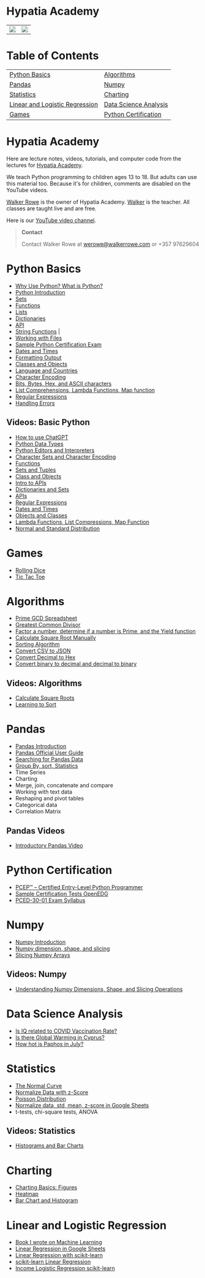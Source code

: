 # Hypatia Academy 
<table>
<tr>
  <td><img src="https://github.com/werowe/HypatiaAcademy/blob/master/images/logo.png"/></td>
<td><img src="https://github.com/werowe/HypatiaAcademy/blob/master/images/hypatia.png"/></td>
  </tr>
</table>

# Table of Contents
|   |   | 
| --- | --- |  
| [Python Basics](#python-basics) |  [Algorithms](#algorithms) |
| [Pandas](#pandas) |  [Numpy](#numpy) |  
| [Statistics](#statistics)  | [Charting](#charting) | 
| [Linear and Logistic Regression](#linear-and-logistic-regression) | [Data Science Analysis](#data-science-analysis) | 
| [Games](#games) | [Python Certification](python-certification) |   


# Hypatia Academy


Here are lecture notes, videos, tutorials, and computer code from the lectures for [Hypatia Academy](https://hypatiaacademy.io/en/index.html).   

We teach Python programming to children ages 13 to 18.  But adults can use this material too.  Because it's for children, comments are disabled on the YouTube videos.

[Walker Rowe](https://walkercodetutorials.com/) is the owner of Hypatia Academy.  [Walker](https://www.linkedin.com/in/walkerrowe/) is the teacher.  All classes are taught live and are free.  

Here is our [YouTube video channel](https://www.youtube.com/channel/UCmdy7GcXxuzetz1yWTTrLEA).  

> **Contact**
>
> Contact Walker Rowe at werowe@walkerrowe.com or +357 97629604



# Python Basics  

* [Why Use Python?  What is Python?](https://github.com/werowe/HypatiaAcademy/blob/master/class/what%20is%20python.md)
* [Python Introduction](https://github.com/werowe/HypatiaAcademy/blob/0978ae18babfcb5a1be3496f3458b157e61f2533/class/25_april_2023_intro.ipynb) 
* [Sets](https://github.com/werowe/HypatiaAcademy/blob/master/class/july_21_2023_sets.ipynb)
* [Functions](https://github.com/werowe/HypatiaAcademy/blob/master/basics/functions.ipynb)
* [Lists](https://github.com/werowe/HypatiaAcademy/blob/master/basics/Array.ipynb)
* [Dictionaries](https://github.com/werowe/HypatiaAcademy/blob/master/basics/dictionaries.ipynb)
* [API](https://github.com/werowe/HypatiaAcademy/blob/master/class/october_6_2023_api_introduction.ipynb)
* [String Functions](https://github.com/werowe/HypatiaAcademy/blob/master/classNotes/String%20exercises%20II.ipynb) |
 * [Working with Files](https://github.com/werowe/HypatiaAcademy/blob/master/basics/working%20with%20files.ipynb)
* [Sample Python Certification Exam](https://github.com/werowe/HypatiaAcademy/blob/master/class/sample-python-exam.pdf)
* [Dates and Times](https://github.com/werowe/HypatiaAcademy/blob/master/class/November_2_2023_dates_and_times.ipynb)
* [Formatting Output](https://github.com/werowe/HypatiaAcademy/blob/master/basics/formattedOutput.ipynb)
 * [Classes and Objects](https://github.com/werowe/HypatiaAcademy/blob/master/basics/Class%20and%20objects.ipynb)
* [Language and Countries](https://github.com/werowe/HypatiaAcademy/blob/master/basics/Localization.ipynb)
* [Character Encoding](https://github.com/werowe/HypatiaAcademy/blob/master/class/27_june_2023_cyrillic_alphabet.ipynb)
* [Bits, Bytes, Hex, and ASCII characters](https://github.com/werowe/HypatiaAcademy/blob/master/basics/bitsAndBytes.ipynb)
* [List Comprehensions, Lambda Functions, Map function](https://github.com/werowe/HypatiaAcademy/blob/master/class/30_june_2023_list_comprehensions_lambda_functions.ipynb)
 * [Regular Expressions](https://github.com/werowe/HypatiaAcademy/blob/master/class/30_june_2023_regular_expressions.ipynb)
* [Handling Errors](https://github.com/werowe/HypatiaAcademy/blob/master/class/novembe4_28_2023_handling_errors.ipynb)

    
 
## Videos: Basic Python 
 * [How to use ChatGPT](https://www.youtube.com/TJWUugGb3B4)
 * [Python Data Types](https://youtu.be/oVk6z4sfzAQ)
* [Python Editors and Interpreters](https://youtu.be/oXvs7cZ84PQ)
*  [Character Sets and Character Encoding](https://youtu.be/nVdgxm0ah1c)
* [Functions](https://youtu.be/N3iFuashvjM)
* [Sets and Tuples](https://www.youtube.com/watch?v=qonWnyqBalg)
* [Class and Objects](https://youtu.be/DLM9lD0yUdg) 
* [Intro to APIs](https://youtu.be/r7NW4C3yl64)
* [Dictionaries and Sets](https://www.youtube.com/watch?v=gtabHRGQmU0)
* [APIs](https://www.youtube.com/watch?v=pIssp53kA3s)
* [Regular Expressions](https://www.youtube.com/watch?v=k6HjYoYrv9g)
* [Dates and Times](https://www.youtube.com/watch?v=n49HUEBaXSU)
* [Objects and Classes](https://www.youtube.com/watch?v=0UW3MdDXql0)
* [Lambda Functions, List Compressions, Map Function](https://www.youtube.com/watch?v=qKIIzEb3ucA)
* [Normal and Standard Distribution](https://www.youtube.com/watch?v=wPIJ7_0Ix1g)
  
# Games

* [Rolling Dice](https://github.com/werowe/HypatiaAcademy/blob/master/assignment/rollDice.ipynb)
* [Tic Tac Toe](https://github.com/werowe/HypatiaAcademy/blob/master/class/7_july_2023_ticTacToe.ipynb)

 
# Algorithms
 
* [Prime GCD Spreadsheet](https://docs.google.com/spreadsheets/d/1ckIQ-8qxSNhJm856xxLvpDQjkSnIAQMxPAhLhdoMJl8/edit?usp=sharing)
* [Greatest Common Divisor](https://github.com/werowe/HypatiaAcademy/blob/master/class/13_june_2023_gcd.ipynb)
* [Factor a number, determine if a number is Prime, and the Yield function](https://github.com/werowe/HypatiaAcademy/blob/master/class/factor_number.ipynb)
* [Calculate Square Root Manually](https://github.com/werowe/HypatiaAcademy/blob/master/algorithms/squareRoot.ipynb)
* [Sorting Algorithm](https://github.com/werowe/HypatiaAcademy/blob/master/class/26-may-2023-sorting-algorithms.ipynb)
 * [Convert CSV to JSON](https://github.com/werowe/HypatiaAcademy/blob/master/basics/convertCSVtoJSON.py)
 * [Convert Decimal to Hex](https://github.com/werowe/HypatiaAcademy/blob/master/classNotes/decimal%20to%20hex.ipynb)
* [Convert binary to decimal and decimal to binary](https://github.com/werowe/HypatiaAcademy/blob/master/class/9-june-2023-Bin_to_Decimal.ipynb)
 
## Videos: Algorithms
* [Calculate Square Roots](https://youtu.be/6u6oOUiia2Q)
* [Learning to Sort](https://www.youtube.com/watch?v=6T6VNN8Qs4I)

# Pandas 

* [Pandas Introduction](https://github.com/werowe/HypatiaAcademy/blob/master/pandas/Pandas_Introduction_Video.ipynb)
* [Pandas Official User Guide](https://pandas.pydata.org/pandas-docs/stable/user_guide/index.html)
* [Searching for Pandas Data](https://github.com/werowe/HypatiaAcademy/blob/master/pandas/pandas_search.ipynb)
* [Group By, sort, Statistics](https://github.com/werowe/HypatiaAcademy/blob/master/pandas/pandas_statistics.ipynb)
* Time Series 
* Charting
* Merge, join, concatenate and compare
* Working with text data
* Reshaping and pivot tables
* Categorical data
* Correlation Matrix

## Pandas Videos  
* [Introductory Pandas Video](https://youtu.be/3QSzdL6ikLI)


# Python Certification
* [PCEP™ – Certified Entry-Level Python Programmer](https://pythoninstitute.org/pcep)
* [Sample Certification Tests OpenEDG](https://edube.org/)
* [PCED-30-01 Exam Syllabus](https://pythoninstitute.org/pced-exam-syllabus)

  

# Numpy 

* [Numpy Introduction](https://github.com/werowe/HypatiaAcademy/blob/master/numpy/numpy_tutorial_start.ipynb)
* [Numpy dimension, shape, and slicing](https://github.com/werowe/HypatiaAcademy/blob/master/numpy/numpy_dimensions_and_arrays_video.ipynb)
* [Slicing Numpy Arrays](https://github.com/werowe/HypatiaAcademy/blob/master/classNotes/14%20july%202021%20numpy%20dimensions%20and%20slicing.ipynb)

## Videos: Numpy
* [Understanding Numpy Dimensions, Shape, and Slicing Operations](https://www.youtube.com/watch?v=CgA0EQjkxlk)

 
# Data Science Analysis
 * [Is IQ related to COVID Vaccination Rate?](https://github.com/werowe/HypatiaAcademy/blob/master/classNotes/vaccines%20versus%20IQ%20linear%20regression.ipynb)
 *  [Is there Global Warming in Cyprus?](https://github.com/werowe/HypatiaAcademy/blob/master/assignment/Paphosweather.ipynb)
 *  [How hot is Paphos in July?](https://github.com/werowe/HypatiaAcademy/blob/master/numpy/paphosWeatherSummerHottestJuly2023.ipynb)


# Statistics
* [The Normal Curve](https://github.com/werowe/HypatiaAcademy/blob/master/numpy/october-20-2023-normal-curve--and-weibull-distribution.ipynb)
* [Normalize Data with z-Score](https://github.com/werowe/HypatiaAcademy/blob/master/numpy/10th_october_zscore.ipynb)
* [Poisson Distribution](https://github.com/werowe/HypatiaAcademy/blob/master/stats/october_27_2023_poisson_distribution.ipynb)
* [Normalize data, std, mean, z-score in Google Sheets](https://docs.google.com/spreadsheets/d/1Ni3RoBJ_f2ABnMYY2yJGuvPD7z-UeUezsFAcL78yIoo/edit?usp=sharing)
* t-tests, chi-square tests, ANOVA

## Videos: Statistics
* [Histograms and Bar Charts](https://youtu.be/SjaEyATOeDo)
    
# Charting

* [Charting Basics: Figures](https://github.com/werowe/HypatiaAcademy/blob/master/charting/2023_03_19_charting.ipynb)
* [Heatmap](https://github.com/werowe/HypatiaAcademy/blob/master/charts/2023_03_26_charting_heatmap.ipynb)
* [Bar Chart and Histogram](https://github.com/werowe/HypatiaAcademy/blob/master/charts/2023-03-09-histogram-barchart.ipynb)

# Linear and Logistic Regression

* [Book I wrote on Machine Learning](https://drive.google.com/file/d/1um0BBueBzgHyx9WsWbIBxUUDELOG_Q1M/view)
* [Linear Regression in Google Sheets](https://docs.google.com/spreadsheets/d/1-IFkDXQfhpKuUXGRNqLGaHmnELe2kYQZAm487fhz1WI/edit?usp=sharing)
*  [Linear Regression with scikit-learn](https://github.com/werowe/HypatiaAcademy/blob/master/classNotes/linearRegressionwithScikit-Learn.ipynb)
* [scikit-learn Linear Regression](https://github.com/werowe/HypatiaAcademy/blob/master/numpy/November_7_scikit_learn_linear_regression.ipynb)
*  [Income Logistic Regression scikit-learn](https://github.com/werowe/HypatiaAcademy/blob/master/numpy/22_december_sklearn_logisticregression.ipynb)





 

 
  
 

  



